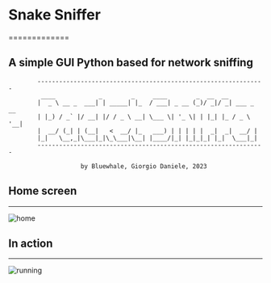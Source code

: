# Snake Sniffer
=============
## A simple GUI Python based for network sniffing 

 
            ---------------------------------------------------------------
             ____            _        _     ____        _  __  __           
            |  _ \ __ _  ___| | _____| |_  / ___| _ __ (_)/ _|/ _| ___ _ __ 
            | |_) / _` |/ __| |/ / _ \ __| \___ \| '_ \| | |_| |_ / _ \ '__|
            |  __/ (_| | (__|   <  __/ |_   ___) | | | | |  _|  _|  __/ |   
            |_|   \__,_|\___|_|\_\___|\__| |____/|_| |_|_|_| |_|  \___|_|   
            ---------------------------------------------------------------

                        by Bluewhale, Giorgio Daniele, 2023    

## Home screen
-------------
![home](https://user-images.githubusercontent.com/103143708/226161868-ec7ad18a-869f-425d-a5ce-08240fd8bde0.png)

## In action
-------------
![running](https://user-images.githubusercontent.com/103143708/226161870-7977c659-d151-4682-8c5b-6d02c3081a09.png)


